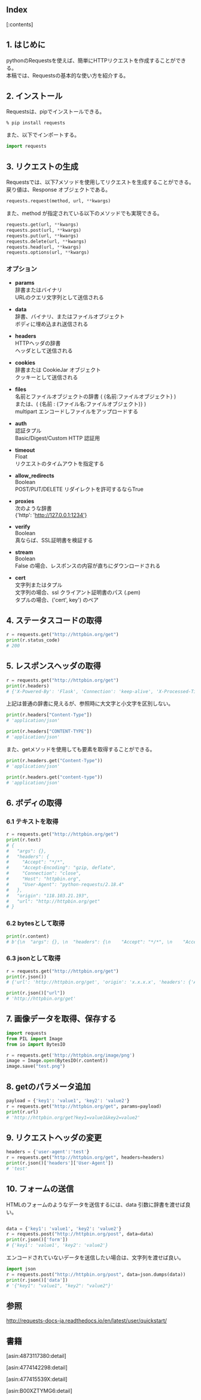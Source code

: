 ## Index

[:contents]

<script async src="//pagead2.googlesyndication.com/pagead/js/adsbygoogle.js"></script>
<ins class="adsbygoogle"
     style="display:block; text-align:center;"
     data-ad-layout="in-article"
     data-ad-format="fluid"
     data-ad-client="ca-pub-5634140305449664"
     data-ad-slot="3588425951"></ins>
<script>
     (adsbygoogle = window.adsbygoogle || []).push({});
</script>

## 1. はじめに
pythonのRequestsを使えば、簡単にHTTPリクエストを作成することができる。  
本稿では、Requestsの基本的な使い方を紹介する。  

## 2. インストール
Requestsは、pipでインストールできる。  
```
% pip install requests
```

また、以下でインポートする。  
```python
import requests
```

## 3. リクエストの生成
Requestsでは、以下7メソッドを使用してリクエストを生成することができる。  
戻り値は、Response オブジェクトである。  

```python
requests.request(method, url, **kwargs)
```

また、method が指定されている以下のメソッドでも実現できる。
```python
requests.get(url, **kwargs)
requests.post(url, **kwargs)
requests.put(url, **kwargs)
requests.delete(url, **kwargs)
requests.head(url, **kwargs)
requests.options(url, **kwargs)
```

### オプション  

- **params**  
辞書またはバイナリ  
URLのクエリ文字列として送信される  

- **data**  
辞書、バイナリ、またはファイルオブジェクト  
ボディに埋め込まれ送信される  

- **headers**  
HTTPヘッダの辞書  
ヘッダとして送信される  

- **cookies**  
辞書または CookieJar オブジェクト  
クッキーとして送信される  

- **files**  
名前とファイルオブジェクトの辞書 ( {名前:ファイルオブジェクト} )  
または、( {名前 : (ファイル名:ファイルオブジェクト)} )  
multipart エンコードしファイルをアップロードする  

- **auth**  
認証タプル  
Basic/Digest/Custom HTTP 認証用  

- **timeout**  
Float  
リクエストのタイムアウトを指定する  

- **allow_redirects**  
Boolean  
POST/PUT/DELETE リダイレクトを許可するならTrue

- **proxies**  
次のような辞書  
{'http': 'http://127.0.0.1:1234'}  

- **verify**  
Boolean  
真ならば、SSL証明書を検証する  

- **stream**  
Boolean  
False の場合、レスポンスの内容が直ちにダウンロードされる  

- **cert**  
文字列またはタプル  
文字列の場合、ssl クライアント証明書のパス  (.pem)  
タプルの場合、('cert', key') のペア  

## 4. ステータスコードの取得
```python
r = requests.get("http://httpbin.org/get")
print(r.status_code)
# 200
```

## 5. レスポンスヘッダの取得
```python
r = requests.get("http://httpbin.org/get")
print(r.headers)
# {'X-Powered-By': 'Flask', 'Connection': 'keep-alive', 'X-Processed-Time': '0.000687837600708', 'Content-Type': 'application/json', 'Access-Control-Allow-Origin': '*', 'Access-Control-Allow-Credentials': 'true', 'Server': 'meinheld/0.6.1', 'Via': '1.1 vegur', 'Content-Length': '267', 'Date': 'Mon, 06 Nov 2017 01:49:32 GMT'}
```

上記は普通の辞書に見えるが、参照時に大文字と小文字を区別しない。  
```python
print(r.headers["Content-Type"])
# 'application/json'

print(r.headers["CONTENT-TYPE"])
# 'application/json'
```

また、getメソッドを使用しても要素を取得することができる。  

```python
print(r.headers.get("Content-Type"))
# 'application/json'

print(r.headers.get("content-type"))
# 'application/json'
```

## 6. ボディの取得
### 6.1 テキストを取得
```python
r = requests.get("http://httpbin.org/get")
print(r.text)
# {
#   "args": {},
#   "headers": {
#     "Accept": "*/*",
#     "Accept-Encoding": "gzip, deflate",
#     "Connection": "close",
#     "Host": "httpbin.org",
#     "User-Agent": "python-requests/2.18.4"
#   },
#   "origin": "118.103.21.193",
#   "url": "http://httpbin.org/get"
# }

```

### 6.2 bytesとして取得
```python
print(r.content)
# b'{\n  "args": {}, \n  "headers": {\n    "Accept": "*/*", \n    "Accept-Encoding": "gzip, deflate", \n    "Connection": "close", \n    "Host": "httpbin.org", \n    "User-Agent": "python-requests/2.18.4"\n  }, \n  "origin": "x.x.x.x", \n  "url": "http://httpbin.org/get"\n}\n'
```

### 6.3 jsonとして取得
```python
r = requests.get("http://httpbin.org/get")
print(r.json())
# {'url': 'http://httpbin.org/get', 'origin': 'x.x.x.x', 'headers': {'Accept-Encoding': 'gzip, deflate', 'Host': 'httpbin.org', 'Accept': '*/*', 'User-Agent': 'python-requests/2.18.4', 'Connection': 'close'}, 'args': {}}

print(r.json()["url"])
# 'http://httpbin.org/get'
```

## 7. 画像データを取得、保存する
```python
import requests
from PIL import Image
from io import BytesIO

r = requests.get('http://httpbin.org/image/png')
image = Image.open(BytesIO(r.content))
image.save("test.png")
```


## 8. getのパラメータ追加
```python
payload = {'key1': 'value1', 'key2': 'value2'}
r = requests.get("http://httpbin.org/get", params=payload)
print(r.url)
# 'http://httpbin.org/get?key1=value1&key2=value2'
```

## 9. リクエストヘッダの変更
```python
headers = {'user-agent':'test'}
r = requests.get("http://httpbin.org/get", headers=headers)
print(r.json()['headers']['User-Agent'])
# 'test'
```

## 10. フォームの送信
HTMLのフォームのようなデータを送信するには、data 引数に辞書を渡せば良い。  

```python

data = {'key1': 'value1', 'key2': 'value2'}
r = requests.post("http://httpbin.org/post", data=data)
print(r.json()['form'])
# {'key1': 'value1', 'key2': 'value2'}
```

エンコードされていないデータを送信したい場合は、文字列を渡せば良い。  
```python
import json
r = requests.post("http://httpbin.org/post", data=json.dumps(data))
print(r.json()['data'])
# '{"key1": "value1", "key2": "value2"}'
```

## 参照
http://requests-docs-ja.readthedocs.io/en/latest/user/quickstart/

## 書籍
[asin:4873117380:detail]

[asin:4774142298:detail]

[asin:477415539X:detail]

[asin:B00XZTYMG6:detail]
